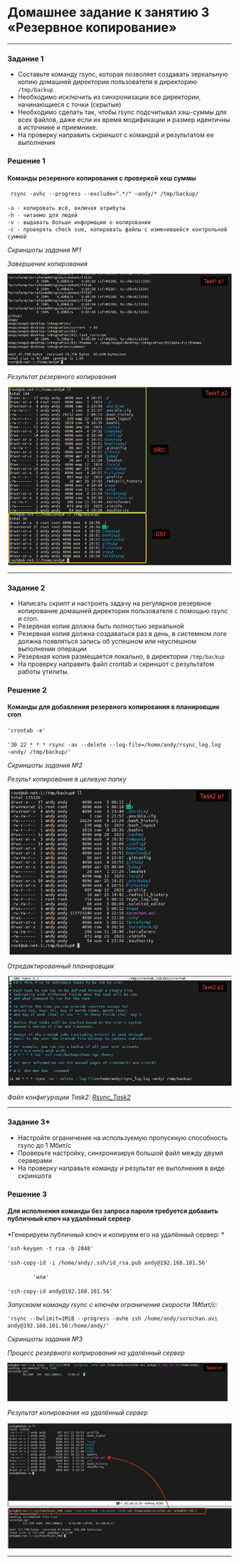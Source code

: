 # Домашнее задание к занятию 3 «Резервное копирование»

 ---

### Задание 1

- Составьте команду rsync, которая позволяет создавать зеркальную копию домашней директории пользователя в директорию `/tmp/backup`
- Необходимо исключить из синхронизации все директории, начинающиеся с точки (скрытые)
- Необходимо сделать так, чтобы rsync подсчитывал хэш-суммы для всех файлов, даже если их время модификации и размер идентичны в источнике и приемнике.
- На проверку направить скриншот с командой и результатом ее выполнения


### Решение 1

#### Команды резервного копирования с проверкой хеш суммы


	 rsync -avhc --progress --exclude=".*/" ~andy/* /tmp/backup/
	
	-a - копировать всё, включая атрибуты
	-h - читаемо для людей
	-v - выдавать больше информации о копировании
	-с - проверять check sum, копировать файлы с изменившейся контрольной суммой


  *Скриншоты задания №1*

*Завершение копирования*

![Commit Task1](https://github.com/AndrewZnamenskiy/Rsync_HW/blob/main/img/task1p1.png)

*Результат резервного копирования*

![Commit Task1](https://github.com/AndrewZnamenskiy/Rsync_HW/blob/main/img/task1p2.png)


 ---

### Задание 2

- Написать скрипт и настроить задачу на регулярное резервное копирование домашней директории пользователя с помощью rsync и cron.
- Резервная копия должна быть полностью зеркальной
- Резервная копия должна создаваться раз в день, в системном логе должна появляться запись об успешном или неуспешном выполнении операции
- Резервная копия размещается локально, в директории `/tmp/backup`
- На проверку направить файл crontab и скриншот с результатом работы утилиты.


### Решение 2

#### Команды для добавления резервного копирования в планировщик cron

	
	'crontab -e'

	'30 22 * * * rsync -av --delete --log-file=/home/andy/rsync_log.log ~andy/ /tmp/backup/'



  *Скриншоты задания №2*

*Результ копирования в целевую папку*

![Commit Task2](https://github.com/AndrewZnamenskiy/Rsync_HW/blob/main/img/task2p1.png)


*Отредактированный планировщик*

![Commit Task2](https://github.com/AndrewZnamenskiy/Rsync_HW/blob/main/img/task2p2.png)


*Файл конфигурации Task2: [Rsync_Task2](task2-cfg/crontab)*


 ---


### Задание 3*
- Настройте ограничение на используемую пропускную способность rsync до 1 Мбит/c
- Проверьте настройку, синхронизируя большой файл между двумя серверами
- На проверку направьте команду и результат ее выполнения в виде скриншота

### Решение 3

#### Для исполнения команды без запроса пароля требуется добавить публичный ключ на удалённый сервер

*Генерируем публичный ключ и копируем его на удалённый сервер: *

	'ssh-keygen -t rsa -b 2048'

	'ssh-copy-id -i /home/andy/.ssh/id_rsa.pub andy@192.168.101.56'

			'или'

	'ssh-copy-id andy@192.168.101.56'

*Запускаем команду rsync с ключём ограничения скорости 1Мбит/c:*

	'rsync --bwlimit=1MiB --progress -avhe ssh /home/andy/sorochan.avi andy@192.168.101.56:/home/andy/'


  *Скриншоты задания №3*

  *Процесс резервного коприрования на удалённый сервер*

![Commit Task3](https://github.com/AndrewZnamenskiy/Rsync_HW/blob/main/img/task3p1.png)

  *Результат копирования на удалённый сервер*

![Commit Task3](https://github.com/AndrewZnamenskiy/Rsync_HW/blob/main/img/task3p2.png)


-----
